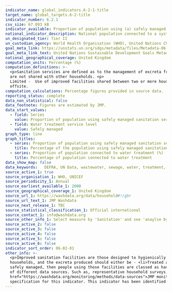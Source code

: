 ```yaml
---
indicator_name: global_indicators.6-2-1-title
target_name: global_targets.6-2-title
indicator_number: 6.2.1
csv_size: 67.093 kB
indicator_available: Proportion of population using (a) safely managed sanitation services
national_indicator_description: National population connected to a systems of conduits which collects and conducts urban wastewater. Collecting systems are often operated by public authorities or semi-public associations.
un_designated_tier: Tier II
un_custodian_agency: World Health Organisation (WHO), United Nations Children's Fund (UNICEFF)
goal_meta_link: https://unstats.un.org/sdgs/metadata/files/Metadata-06-02-01.pdf
goal_meta_link_text: United Nations Sustainable Development Goals Metadata (PDF 271 KB)
national_geographical_coverage: United Kingdom 
computation_units: Percentage (%)
computation_definitions: >-
  <p>Sanitation services are defined as to the management of excreta from the facilities used by individuals, through emptying and transport of excreta for treatment and eventual discharge or reuse.​​​​​​<p> The data uses 3 levels of treatment. <p>Basic  -  Use of improved facilities which
  are not shared with other households. <p>
  Limited -  Use of improved facilities shared between two or more households. <p>Safely managaed -Use of improved facilities that are not shared with other households and where excreta are safely disposed of in situ or removed and treated
  offsite.
computation_calculations: Percentage figures provided in source data.
reporting_status: complete
data_non_statistical: false
data_footnote: Figures are estimated by JMP.
data_start_values:
  - field: Series
    value: Proportion of population using safely managed sanitation services (%)
  - field: Water treatment service level
    value: Safely managed
graph_type: line
graph_titles:
  - series: Proportion of population using safely managed sanitation services (%)
    title: Percentage of the population using safely managed sanitation services
  - series: Proportion of population connected to water treatment (%)
    title: Percentage of population connected to water treatment
data_show_map: false
data_keywords:   DEFRA, UN Data, wastewater, sewage, water, treatment, environment
source_active_1: true
source_organisation_1: WHO, UNICEF
source_periodicity_1: Annual
source_earliest_available_1: 2000
source_geographical_coverage_1: United Kingdom 
source_url_1: https://washdata.org/data/household#!/gbr
source_url_text_1: JMP Washdata
source_next_release_1: TBC
source_statistical_classification_1: Official international
source_contact_1: info@washdata.org
source_other_info_1: Select measure by 'Sanitation' and see 'anaylse by service level', 'analyse by facility type' and 'analyse by safely managed criteria' for data.
source_active_2: false
source_active_3: false
source_active_4: false
source_active_5: false
source_active_6: false
indicator_sort_order: 06-02-01
other_info: >-
  <p>Improved sanitation facilities are those designed to hygienically separate excreta from human contact.</p><p> There are 3 main ways to meet the criteria for having a safely managed sanitation service. People should use improved sanitation facilities which are not shared with other
  households, and the excreta produced should either be - <li>Treated and disposed in situ<li>Stored temporarily and then emptied and treated off-site<li>transported through a sewer with wastewater and then treated off-site</li><p><p>If excreta from improved sanitation facilities are not
  safely managed, then people using those facilities are classed as having a basic sanitation service. People using improved facilities that are shared with other households are classified as having a basic sanitation service.<p>The data figures are estimated by JMP, drawing from a range
  of different data sources. Such as, representative household surveys, population and housing censuses, administrative data and service provider data. For further information on JMP data collection and methods for this indicator, please see <a
  href="https://washdata.org/monitoring/methods/data-sources">JMP monitoring</a>. At present, UK data does not account for homeless rough sleepers.<p>Select treatment connection for 'Proportion of population connected to water treatment (%)' series display.</p> Data follows the UN
  specification for this indicator. This indicator has been identified in collaboration with topic experts.
---
```

